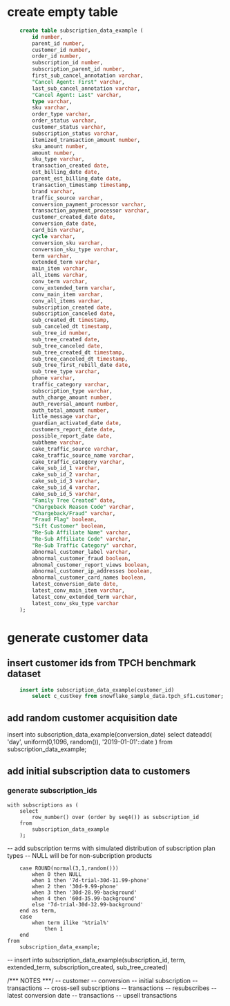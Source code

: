 
# create empty table

```sql
	create table subscription_data_example (
	    id number,
		parent_id number,
		customer_id number,
		order_id number,
		subscription_id number,
		subscription_parent_id number,
		first_sub_cancel_annotation varchar,
		"Cancel Agent: First" varchar,
		last_sub_cancel_annotation varchar,
		"Cancel Agent: Last" varchar,
		type varchar,
		sku varchar,
		order_type varchar,
		order_status varchar,
		customer_status varchar,
		subscription_status varchar,
		itemized_transaction_amount number,
		sku_amount number,
		amount number,
		sku_type varchar,
		transaction_created date,
		est_billing_date date,
		parent_est_billing_date date,
		transaction_timestamp timestamp,
		brand varchar,
		traffic_source varchar,
		conversion_payment_processor varchar,
		transaction_payment_processor varchar,
		customer_created_date date,
		conversion_date date,
		card_bin varchar,
		cycle varchar,
		conversion_sku varchar,
		conversion_sku_type varchar,
		term varchar,
		extended_term varchar,
		main_item varchar,
		all_items varchar,
		conv_term varchar,
		conv_extended_term varchar,
		conv_main_item varchar,
		conv_all_items varchar,
		subscription_created date,
		subscription_canceled date,
		sub_created_dt timestamp,
		sub_canceled_dt timestamp,
		sub_tree_id number,
		sub_tree_created date,
		sub_tree_canceled date,
		sub_tree_created_dt timestamp,
		sub_tree_canceled_dt timestamp,
		sub_tree_first_rebill_date date,
		sub_tree_type varchar,
		phone varchar,
		traffic_category varchar,
		subscription_type varchar,
		auth_charge_amount number,
		auth_reversal_amount number,
		auth_total_amount number,
		litle_message varchar,
		guardian_activated_date date,
		customers_report_date date,
		possible_report_date date,
		subtheme varchar,
		cake_traffic_source varchar,
		cake_traffic_source_name varchar,
		cake_traffic_category varchar,
		cake_sub_id_1 varchar,
		cake_sub_id_2 varchar,
		cake_sub_id_3 varchar,
		cake_sub_id_4 varchar,
		cake_sub_id_5 varchar,
		"Family Tree Created" date,
		"Chargeback Reason Code" varchar,
		"Chargeback/Fraud" varchar,
		"Fraud Flag" boolean,
		"Sift Customer" boolean,
		"Re-Sub Affiliate Name" varchar,
		"Re-Sub Affiliate Code" varchar,
		"Re-Sub Traffic Category" varchar,
		abnormal_customer_label varchar,
		abnormal_customer_fraud boolean,
		abnomal_customer_report_views boolean,
		abnormal_customer_ip_addresses boolean,
		abnormal_customer_card_names boolean,
		latest_conversion_date date,
		latest_conv_main_item varchar,
		latest_conv_extended_term varchar,
		latest_conv_sku_type varchar
	);
```

# generate customer data 

## insert customer ids from TPCH benchmark dataset

```sql
	insert into subscription_data_example(customer_id)
	    select c_custkey from snowflake_sample_data.tpch_sf1.customer;
```
## add random customer acquisition date

insert into subscription_data_example(conversion_date)
    select 
        dateadd(
          'day',
          uniform(0,1096, random()),
          '2019-01-01'::date
         )
     from
        subscription_data_example;

## add initial subscription data to customers

### generate subscription_ids

	with subscriptions as (
		select 
    		row_number() over (order by seq4()) as subscription_id
		from
    		subscription_data_example
    	);

-- 	add subscription terms with simulated distribution of subscription plan types
-- 	NULL will be for non-subcription products


        case ROUND(normal(3,1,random()))
            when 0 then NULL
            when 1 then '7d-trial-30d-11.99-phone'
            when 2 then '30d-9.99-phone'
            when 3 then '30d-28.99-background'
            when 4 then '60d-35.99-background'
            else '7d-trial-30d-32.99-background'
        end as term,
        case
            when term ilike '%trial%'
                then 1
        end
    from
        subscription_data_example;

 

-- insert into subscription_data_example(subscription_id, term, extended_term, subscription_created, sub_tree_created)


/*** NOTES ***/
--  customer
    --  conversion
    --  initial subscription
        --  transactions
        --  cross-sell subscriptions
            -- transactions
        --  resubscribes
            -- latest conversion date
            -- transactions
        -- upsell transactions